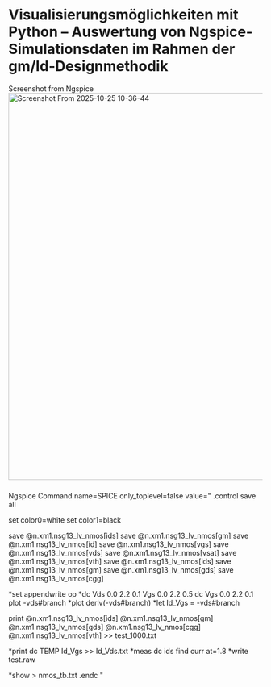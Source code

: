 # Visualisierungsmöglichkeiten mit Python – Auswertung von Ngspice-Simulationsdaten im Rahmen der gm/Id-Designmethodik

Screenshot from Ngspice
<img width="1366" height="768" alt="Screenshot From 2025-10-25 10-36-44" src="https://github.com/user-attachments/assets/c884d639-d1b8-49b2-ba03-58585f53248f" />

###
Ngspice Command
name=SPICE only_toplevel=false value="
.control
save all

set color0=white
set color1=black

save @n.xm1.nsg13_lv_nmos[ids]
save @n.xm1.nsg13_lv_nmos[gm]
save @n.xm1.nsg13_lv_nmos[id]
save @n.xm1.nsg13_lv_nmos[vgs]
save @n.xm1.nsg13_lv_nmos[vds]
save @n.xm1.nsg13_lv_nmos[vsat]
save @n.xm1.nsg13_lv_nmos[vth]
save @n.xm1.nsg13_lv_nmos[ids]
save @n.xm1.nsg13_lv_nmos[gm]
save @n.xm1.nsg13_lv_nmos[gds]
save @n.xm1.nsg13_lv_nmos[cgg]

*set appendwrite
op
*dc Vds 0.0 2.2 0.1 Vgs 0.0 2.2 0.5
dc Vgs 0.0 2.2 0.1
plot -vds#branch
*plot deriv(-vds#branch)
*let Id_Vgs = -vds#branch

print @n.xm1.nsg13_lv_nmos[ids] @n.xm1.nsg13_lv_nmos[gm] @n.xm1.nsg13_lv_nmos[gds] @n.xm1.nsg13_lv_nmos[cgg] @n.xm1.nsg13_lv_nmos[vth] >> test_1000.txt

*print dc TEMP Id_Vgs >> Id_Vds.txt
*meas dc ids find curr at=1.8
*write test.raw


*show > nmos_tb.txt
.endc
"

###

